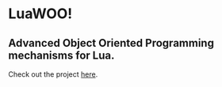 # LuaWOO!
## Advanced Object Oriented Programming mechanisms for Lua.

Check out the project [here](https://github.com/claudix/lua-woo).
